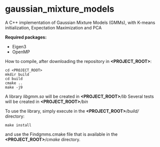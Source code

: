 # gaussian_mixture_models
A C++ implementation of Gaussian Mixture Models (GMMs), with K-means initialization, Expectation Maximization and PCA

__Required packages:__
* Eigen3
* OpenMP

How to compile, after downloading the repository in __<PROJECT_ROOT>__:

```
cd <PROJECT_ROOT>
mkdir build
cd build
cmake ..
make -j9
```

A library _libgmm.so_ will be created in __<PROJECT_ROOT>___/lib_
Several tests will be created in __<PROJECT_ROOT>___/bin_

To use the library, simply execute in the __<PROJECT_ROOT>___/build/_ directory:

```
make install
```

and use the Findgmms.cmake file that is available in the __<PROJECT_ROOT>___/cmake_ directory.
